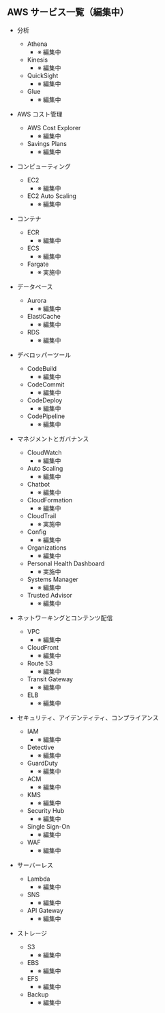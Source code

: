 ## AWS サービス一覧（編集中）

- 分析
	- Athena
		- ※ 編集中
	- Kinesis
		- ※ 編集中
	- QuickSight
		- ※ 編集中
	- Glue
		- ※ 編集中

- AWS コスト管理
	- AWS Cost Explorer
		- ※ 編集中
	- Savings Plans
		- ※ 編集中

- コンピューティング
	- EC2
		- ※ 編集中
	- EC2 Auto Scaling
		- ※ 編集中

- コンテナ
	- ECR
		- ※ 編集中
	- ECS
		- ※ 編集中
	- Fargate
		- ※ 実施中

- データベース
	- Aurora
		- ※ 編集中
	- ElastiCache
		- ※ 編集中
	- RDS
		- ※ 編集中

- デベロッパーツール
	- CodeBuild
		- ※ 編集中
	- CodeCommit
		- ※ 編集中
	- CodeDeploy
		- ※ 編集中
	- CodePipeline
		- ※ 編集中

- マネジメントとガバナンス
	- CloudWatch
		- ※ 編集中
	- Auto Scaling
		- ※ 編集中
	- Chatbot
		- ※ 編集中
	- CloudFormation
		- ※ 編集中
	- CloudTrail
		- ※ 実施中
	- Config
		- ※ 編集中
	- Organizations
		- ※ 編集中
	- Personal Health Dashboard
		- ※ 実施中
	- Systems Manager
		- ※ 編集中
	- Trusted Advisor
		- ※ 編集中

- ネットワーキングとコンテンツ配信
	- VPC
		- ※ 編集中
	- CloudFront
		- ※ 編集中
	- Route 53
		- ※ 編集中
	- Transit Gateway
		- ※ 編集中
	- ELB
		- ※ 編集中

- セキュリティ、アイデンティティ、コンプライアンス
	- IAM
		- ※ 編集中
	- Detective
		- ※ 編集中
	- GuardDuty
		- ※ 編集中
	- ACM
		- ※ 編集中
	- KMS
		- ※ 編集中
	- Security Hub
		- ※ 編集中
	- Single Sign-On
		- ※ 編集中
	- WAF
		- ※ 編集中

- サーバーレス
	- Lambda
		- ※ 編集中
	- SNS
		- ※ 編集中
	- API Gateway
		- ※ 編集中

- ストレージ
	- S3
		- ※ 編集中
	- EBS
		- ※ 編集中
	- EFS
		- ※ 編集中
	- Backup
		- ※ 編集中
